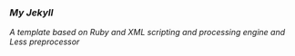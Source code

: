### *My Jekyll*

*A template based on Ruby and XML scripting and processing engine and Less preprocessor*

